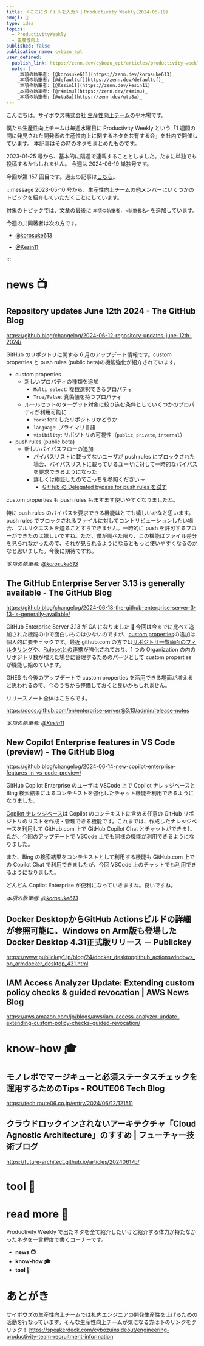 ```yaml
---
title: ＜ここにタイトルを入力＞｜Productivity Weekly(2024-06-19)
emoji: 🤿
type: idea
topics:
  - ProductivityWeekly
  - 生産性向上
published: false
publication_name: cybozu_ept
user_defined: 
  publish_link: https://zenn.dev/cybozu_ept/articles/productivity-weekly-20240619
  note: |
    _本項の執筆者: [@korosuke613](https://zenn.dev/korosuke613)_
    _本項の執筆者: [@defaultcf](https://zenn.dev/defaultcf)_
    _本項の執筆者: [@Kesin11](https://zenn.dev/kesin11)_
    _本項の執筆者: [@r4mimu](https://zenn.dev/r4mimu)_
    _本項の執筆者: [@uta8a](https://zenn.dev/uta8a)_
---
```


こんにちは。サイボウズ株式会社 [生産性向上チーム](https://note.com/cybozu_dev/n/n1c1b44bf72f6)の平木場です。

僕たち生産性向上チームは毎週水曜日に Productivity Weekly という「1 週間の間に発見された開発者の生産性向上に関するネタを共有する会」を社内で開催しています。
本記事はその時のネタをまとめたものです。


2023-01-25 号から、基本的に隔週で連載することとしました。たまに単独でも投稿するかもしれません。
今週は 2024-06-19 単独号です。

今回が第 157 回目です。過去の記事は[こちら](https://zenn.dev/topics/productivityweekly?order=latest)。

:::message
2023-05-10 号から、生産性向上チームの他メンバーにいくつかのトピックを紹介していただくことにしています。

対象のトピックでは、文章の最後に `本項の執筆者: <執筆者名>` を追加しています。

今週の共同著者は次の方です。
- [@korosuke613](https://zenn.dev/korosuke613)
<!-- - [@defaultcf](https://zenn.dev/defaultcf) -->
- [@Kesin11](https://zenn.dev/kesin11)
<!-- - [@r4mimu](https://zenn.dev/r4mimu) -->
<!-- - [@uta8a](https://zenn.dev/uta8a) -->

:::

# news 📺

## Repository updates June 12th 2024 - The GitHub Blog
https://github.blog/changelog/2024-06-12-repository-updates-june-12th-2024/

GitHub のリポジトリに関する 6 月のアップデート情報です。custom properties と push rules (public beta)の機能強化が紹介されています。

- custom properties
  - 新しいプロパティの種類を追加
    - `Multi select`: 複数選択できるプロパティ
    - `True/False`: 真偽値を持つプロパティ
  - ルールセットのターゲット対象に絞り込む条件としていくつかのプロパティが利用可能に
    - `fork`: fork したリポジトリかどうか
    - `language`: プライマリ言語
    - `visibility`: リポジトリの可視性（`public`, `private`, `internal`）
- push rules (public beta)
  - 新しいバイパスフローの追加
    - バイパスリストに載ってないユーザが push rules にブロックされた場合、バイパスリストに載っているユーザに対して一時的なバイパスを要求できるようになった
    - 詳しくは検証したのでこっちを参照ください〜
      - [GitHub の Delegated bypass for push rules を試す](https://zenn.dev/korosuke613/scraps/244af7e2a97423)

custom properties も push rules もますます使いやすくなりましたね。

特に push rules のバイパスを要求できる機能はとても嬉しいかなと思います。push rules でブロックされるファイルに対してコントリビューションしたい場合、プルリクエストを送ることすらできません。一時的に push を許可するフローができたのは嬉しいですね。ただ、僕が調べた限り、この機能はファイル差分を見られなかったので、それが見られるようになるともっと使いやすくなるのかなと思いました。今後に期待ですね。

_本項の執筆者: [@korosuke613](https://zenn.dev/korosuke613)_

## The GitHub Enterprise Server 3.13 is generally available - The GitHub Blog
https://github.blog/changelog/2024-06-18-the-github-enterprise-server-3-13-is-generally-available/

GitHub Enterprise Server 3.13 が GA になりました 🎉
今回は今までに比べて追加された機能の中で面白いものは少ないのですが、[custom properties](https://docs.github.com/en/enterprise-server@3.13/organizations/managing-organization-settings/managing-custom-properties-for-repositories-in-your-organization)の追加は個人的に要チェックです。最近 github.com の方では[リポジトリ一覧画面のフィルタリング](https://github.blog/changelog/2023-12-06-new-organization-repositories-list-feature-preview/)や、[Rulesetとの連携](https://docs.github.com/en/enterprise-cloud@latest/organizations/managing-organization-settings/creating-rulesets-for-repositories-in-your-organization)が強化されており、1 つの Organization の内のリポジトリ数が増えた場合に管理するためのパーツとして custom properties が機能し始めています。

GHES も今後のアップデートで custom properties を活用できる場面が増えると思われるので、今のうちから整備しておくと良いかもしれません。

リリースノート全体はこちらです。

https://docs.github.com/en/enterprise-server@3.13/admin/release-notes


_本項の執筆者: [@Kesin11](https://zenn.dev/kesin11)_

## New Copilot Enterprise features in VS Code (preview) - The GitHub Blog
https://github.blog/changelog/2024-06-14-new-copilot-enterprise-features-in-vs-code-preview/

GitHub Copilot Enterprise のユーザは VSCode 上で Copilot ナレッジベースと Bing 検索結果によるコンテキストを強化したチャット機能を利用できるようになりました。

[Copilot ナレッジベース](https://docs.github.com/en/enterprise-cloud@latest/copilot/managing-copilot/managing-github-copilot-in-your-organization/managing-github-copilot-features-in-your-organization/managing-copilot-knowledge-bases)は Copilot のコンテキストに含める任意の GitHub リポジトリのリストを作成・管理できる機能です。これまでは、作成したナレッジベースを利用して GitHub.com 上で GitHub Copilot Chat とチャットができましたが、今回のアップデートで VSCode 上でも同様の機能が利用できるようになりました。

また、Bing の検索結果をコンテキストとして利用する機能も GitHub.com 上での Copilot Chat で利用できましたが、今回 VSCode 上のチャットでも利用できるようになりました。

どんどん Copilot Enterprise が便利になっていきますね。良いですね。

_本項の執筆者: [@korosuke613](https://zenn.dev/korosuke613)_

## Docker DesktopからGitHub Actionsビルドの詳細が参照可能に。Windows on Arm版も登場したDocker Desktop 4.31正式版リリース － Publickey
https://www.publickey1.jp/blog/24/docker_desktopgithub_actionswindows_on_armdocker_desktop_431.html

## IAM Access Analyzer Update: Extending custom policy checks & guided revocation | AWS News Blog
https://aws.amazon.com/jp/blogs/aws/iam-access-analyzer-update-extending-custom-policy-checks-guided-revocation/

# know-how 🎓

## モノレポでマージキューと必須ステータスチェックを運用するためのTips - ROUTE06 Tech Blog
https://tech.route06.co.jp/entry/2024/06/12/121511

## クラウドロックインされないアーキテクチャ「Cloud Agnostic Architecture」のすすめ | フューチャー技術ブログ
https://future-architect.github.io/articles/20240617b/

# tool 🔨

# read more 🍘
Productivity Weekly で出たネタを全て紹介したいけど紹介する体力が持たなかったネタを一言程度で書くコーナーです。

- **news 📺**
- **know-how 🎓**
- **tool 🔨**

# あとがき


サイボウズの生産性向上チームでは社内エンジニアの開発生産性を上げるための活動を行なっています。そんな生産性向上チームが気になる方は下のリンクをクリック！
https://speakerdeck.com/cybozuinsideout/engineering-productivity-team-recruitment-information

<!-- :::message すみません、今週もおまけはお休みです...:::-->

<!-- ## omake 🃏: -->
<!-- 今週のおまけです。-->
